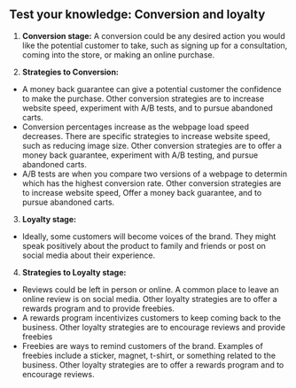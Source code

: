 ## Test your knowledge: Conversion and loyalty

1. **Conversion stage:** A conversion could be any desired action you would like the potential customer to take, such as signing up for a consultation, coming into the store, or making an online purchase.

2. **Strategies to Conversion:**
- A money back guarantee can give a potential customer the confidence to make the purchase. Other conversion strategies are to increase website speed, experiment with A/B tests, and to pursue abandoned carts.
- Conversion percentages increase as the webpage load speed decreases. There are specific strategies to increase website speed, such as reducing image size. Other conversion strategies are to offer a money back guarantee, experiment with A/B testing, and pursue abandoned carts.
- A/B tests are when you compare two versions of a webpage to determin which has the highest conversion rate. Other conversion strategies are to increase website speed, Offer a money back guarantee, and to pursue abandoned carts.

3. **Loyalty stage:**
- Ideally, some customers will become voices of the brand. They might speak positively about the product to family and friends or post on social media about their experience.

4. **Strategies to Loyalty stage:**
- Reviews could be left in person or online. A common place to leave an online review is on social media. Other loyalty strategies are to offer a rewards program and to provide freebies.
- A rewards program incentivizes customers to keep coming back to the business. Other loyalty strategies are to encourage reviews and provide freebies
- Freebies are ways to remind customers of the brand. Examples of freebies include a sticker, magnet, t-shirt, or something related to the business. Other loyalty strategies are to offer a rewards program and to encourage reviews.